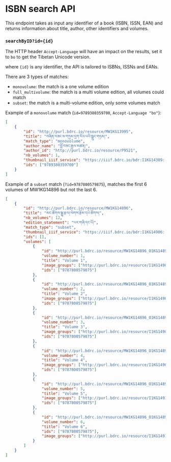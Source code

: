 # ISBN search API

This endpoint takes as input any identifier of a book (ISBN, ISSN, EAN) and returns information about title, author, other identifiers and volumes.

### `searchByID?id={id}`

The HTTP header `Accept-Language` will have an impact on the results, set it to `bo` to get the Tibetan Unicode version.

where `{id}` is any identifier, the API is tailored to ISBNs, ISSNs and EANs.

There are 3 types of matches:
- `monovolume`: the match is a one volume edition
- `full_multivolume`: the match is a multi volume edition, all volumes could match
- `subset`: the match is a multi-volume edition, only some volumes match

Example of a `monovolume` match (`id=9789380359700`, `Accept-Language "bo"`):

```json
[
	{
		"id": "http://purl.bdrc.io/resource/MW1KG13995",
		"title": "བཞིན་བཟང་མ་གཏུམ་དྲག་རོལ་པའི་སྒྲུང་གཏམ།",
		"match_type": "monovolume",
		"author_name": "བློ་བཟང་རྒྱལ་མཚན།",
		"author_id": "http://purl.bdrc.io/resource/P9521",
		"nb_volumes": 1,
		"thumbnail_iiif_service": "https://iiif.bdrc.io/bdr:I1KG14309::I1KG143090003.jpg",
		"ids": ["9789380359700"]
	}
]
```

Example of a `subset` match (`?id=9787800579875`), matches the first 6 volumes of MW1KG14896 but not the last 6.

```json
[
	{
		"id": "http://purl.bdrc.io/resource/MW1KG14896",
		"title": "མང་ཚོགས་སྒྱུ་རྩལ།་ལེགས་རྩོམ་དཔེ་ཚོགས།",
		"nb_volumes": 12,
		"edition_statement": "པར་གཞི་དང་པོ།",
		"match_type": "subset",
		"thumbnail_iiif_service": "https://iiif.bdrc.io/bdr:I1KG14906::I1KG149060003.jpg",
		"ids": [],
		"volumes": [
			{
				"id": "http://purl.bdrc.io/resource/MW1KG14896_O1KG14896_9D0E4TT10JYA",
				"volume_number": 1,
				"title": "Volume 1",
				"image_groups": ["http://purl.bdrc.io/resource/I1KG14906"],
				"ids": ["9787800579875"]
			},
			{
				"id": "http://purl.bdrc.io/resource/MW1KG14896_O1KG14896_9D0E4TT10JYA",
				"volume_number": 2,
				"title": "Volume 2",
				"image_groups": ["http://purl.bdrc.io/resource/I1KG14907"],
				"ids": ["9787800579875"]
			},
			{
				"id": "http://purl.bdrc.io/resource/MW1KG14896_O1KG14896_9D0E4TT10JYA",
				"volume_number": 3,
				"title": "Volume 3",
				"image_groups": ["http://purl.bdrc.io/resource/I1KG14908"],
				"ids": ["9787800579875"]
			},
			{
				"id": "http://purl.bdrc.io/resource/MW1KG14896_O1KG14896_9D0E4TT10JYA",
				"volume_number": 4,
				"title": "Volume 4",
				"image_groups": ["http://purl.bdrc.io/resource/I1KG14909"],
				"ids": ["9787800579875"]
			},
			{
				"id": "http://purl.bdrc.io/resource/MW1KG14896_O1KG14896_9D0E4TT10JYA",
				"volume_number": 5,
				"title": "Volume 5",
				"image_groups": ["http://purl.bdrc.io/resource/I1KG14910"],
				"ids": ["9787800579875"]
			},
			{
				"id": "http://purl.bdrc.io/resource/MW1KG14896_O1KG14896_9D0E4TT10JYA",
				"volume_number": 6,
				"title": "Volume 6",
				"ids": ["9787800579875"],
				"image_groups": ["http://purl.bdrc.io/resource/I1KG14911"],
			}
		]
	}
]
```

